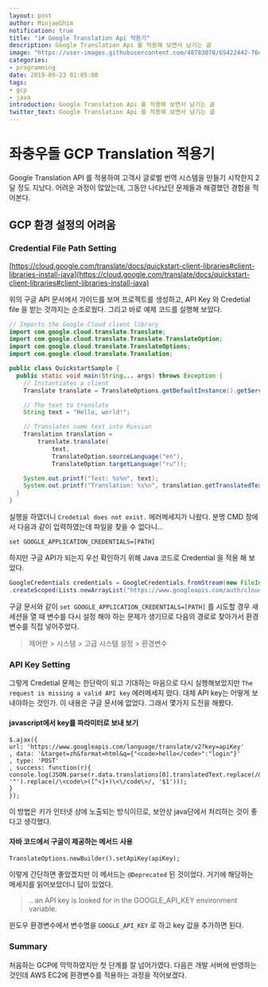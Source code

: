 ```yaml
---
layout: post
author: MinjaeGhim
notification: true
title: "1# Google Translation Api 적용기"
description: Google Translation Api 를 적용해 보면서 남기는 글
image: "https://user-images.githubusercontent.com/48783078/65422442-76ddd200-de41-11e9-99c8-02607aadb2ef.png"
categories:
- programming
date: 2019-09-23 01:05:00
tags:
- gcp
- java
introduction: Google Translation Api 를 적용해 보면서 남기는 글
twitter_text: Google Translation Api 를 적용해 보면서 남기는 글
---
```



# 좌충우돌 GCP Translation 적용기

Google Translation API 를 적용하여 고객사 글로벌 번역 시스템을 만들기 시작한지 2달 정도 지났다.
어려운 과정이 많았는데, 그동안 나타났던 문제들과 해결했던 경험을 적어본다.

## GCP 환경 설정의 어려움

### Credential File Path Setting

[https://cloud.google.com/translate/docs/quickstart-client-libraries#client-libraries-install-java](https://cloud.google.com/translate/docs/quickstart-client-libraries#client-libraries-install-java)

위의 구글 API 문서에서 가이드를 보며 프로젝트를 생성하고, API Key 와 Credetial file 을 받는 것까지는 순조로웠다. 그리고 바로 예제 코드를 실행해 보았다.

```java
// Imports the Google Cloud client library
import com.google.cloud.translate.Translate;
import com.google.cloud.translate.Translate.TranslateOption;
import com.google.cloud.translate.TranslateOptions;
import com.google.cloud.translate.Translation;

public class QuickstartSample {
  public static void main(String... args) throws Exception {
    // Instantiates a client
    Translate translate = TranslateOptions.getDefaultInstance().getService();

    // The text to translate
    String text = "Hello, world!";

    // Translates some text into Russian
    Translation translation =
        translate.translate(
            text,
            TranslateOption.sourceLanguage("en"),
            TranslateOption.targetLanguage("ru"));

    System.out.printf("Text: %s%n", text);
    System.out.printf("Translation: %s%n", translation.getTranslatedText());
  }
}
```

실행을 하였더니 `Credetial does not exist.` 에러메세지가 나왔다. 분명 CMD 창에서 다음과 같이 입력하였는데 파일을 찾을 수 없다니...

```
set GOOGLE_APPLICATION_CREDENTIALS=[PATH]
```

하지만 구글 API가 되는지 우선 확인하기 위해 Java 코드로 Credential 을 적용 해 보았다.

```java
GoogleCredentials credentials = GoogleCredentials.fromStream(new FileInputStream("D:\\CredentailFile.json"))
.createScoped(Lists.newArrayList("https://www.googleapis.com/auth/cloud-platform"));
```

구글 문서와 같이 `set GOOGLE_APPLICATION_CREDENTIALS=[PATH]` 를 시도할 경우 새 세션을 열 때 변수를 다시 설정 해야 하는 문제가 생기므로 다음의 경로로 찾아가서 환경 변수를 직접 넣어주었다.

> 제어판 > 시스템 > 고급 시스템 설정 > 환경변수

### API Key Setting

그렇게 Credetial 문제는 한단락이 되고 기대하는 마음으로 다시 실행해보았지만 `The request is missing a valid API key` 에러메세지 떴다. 대체 API key는 어떻게 보내야하는 것인가. 이 내용은 구글 문서에 없었다. 그래서 몇가지 도전을 해봤다.

#### javascript에서 key를 파라미터로 보내 보기

```
$.ajax({
url: 'https://www.googleapis.com/language/translate/v2?key=apiKey'
, data: '&target=zh&format=html&q={"<code>hello</code>":"login"}'
, type: 'POST'
, success: function(r){
console.log(JSON.parse(r.data.translations[0].translatedText.replace(/&quot;/gi, '"').replace(/\<code\>([^<]+)\<\/code\>/, '$1')));
}
});
```

이 방법은 키가 인터넷 상에 노출되는 방식이므로, 보안상 java단에서 처리하는 것이 좋다고 생각했다.

#### 자바 코드에서 구글이 제공하는 메서드 사용

```
TranslateOptions.newBuilder().setApiKey(apiKey);
```

이렇게 간단하면 좋았겠지만 이 메서드는 `@Deprecated` 된 것이었다.
거기에 해당하는 메세지를 읽어보았더니 답이 있었다.

> .. an API key is looked for in the GOOGLE_API_KEY environment variable.

윈도우 환경변수에서 변수명을 `GOOGLE_API_KEY` 로 하고 key 값을 추가하면 된다.

### Summary

처음하는 GCP에 막막하였지만 첫 단계를 잘 넘어가였다. 다음은 개발 서버에 반영하는 것인데 AWS EC2에 환경변수를 적용하는 과정을 적어보겠다. 
